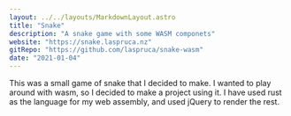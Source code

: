 ```yaml
---
layout: ../../layouts/MarkdownLayout.astro
title: "Snake"
description: "A snake game with some WASM componets"
website: "https://snake.laspruca.nz"
gitRepo: "https://github.com/laspruca/snake-wasm"
date: "2021-01-04"
---
```


This was a small game of snake that I decided to make. I wanted to play around with wasm, so I decided to make a
project using it. I have used rust as the language for my web assembly, and used jQuery to render the rest.
